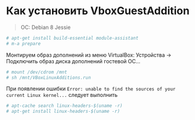 # Как установить VboxGuestAddition
> OC: Debian 8 Jessie

```bash
# apt-get install build-essential module-assistant
# m-a prepare
```
Монтируем образ дополнений из меню VirtualBox: Устройства -> Подключить образ диска дополнений гостевой OC...
```bash
# mount /dev/cdrom /mnt
# sh /mnt/VBoxLinuxAdditions.run
```

При появлении ошибки ```Error: unable to find the sources of your current Linux kernel...``` следует выполнить 
```bash
# apt-cache search linux-headers-$(uname -r)
# apt-get install linux-headers-$(uname -r)

```